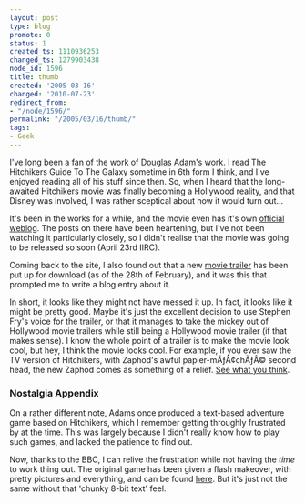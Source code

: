 ```yaml
---
layout: post
type: blog
promote: 0
status: 1
created_ts: 1110936253
changed_ts: 1279903438
node_id: 1596
title: thumb
created: '2005-03-16'
changed: '2010-07-23'
redirect_from:
- "/node/1596/"
permalink: "/2005/03/16/thumb/"
tags:
- Geek
---
```

I've long been a fan of the work of [Douglas Adam's](http://www.douglasadams.com/) work.  I read The Hitchikers Guide To The Galaxy sometime in 6th form I think, and I've enjoyed reading all of his stuff since then.  So, when I heard that the long-awaited Hitchikers movie was finally becoming a Hollywood reality, and that Disney was involved, I was rather sceptical about how it would turn out...
<!--break-->
It's been in the works for a while, and the movie even has it's own [official weblog](http://hitchhikers.movies.go.com/movienews/index.html).  The posts on there have been heartening, but I've not been watching it particularly closely, so I didn't realise that the movie was going to be released so soon (April 23rd IIRC).

Coming back to the site, I also found out that a new [movie trailer](http://hitchhikers.movies.go.com/trailers/index.html) has been put up for download (as of the 28th of February), and it was this that prompted me to write a blog entry about it.

In short, it looks like they might not have messed it up.  In fact, it looks like it might be pretty good.  Maybe it's just the excellent decision to use Stephen Fry's voice for the trailer, or that it manages to take the mickey out of Hollywood movie trailers while still being a Hollywood movie trailer (if that makes sense).  I know the whole point of a trailer is to make the movie look cool, but hey, I think the movie looks cool.  For example, if you ever saw the TV version of Hitchikers, with Zaphod's awful papier-mÃƒÂ¢chÃƒÂ© second head, the new Zaphod comes as something of a relief.
[See what you think](http://hitchhikers.movies.go.com/trailers/index.html).

### Nostalgia Appendix
On a rather different note, Adams once produced a text-based adventure game based on Hitchikers, which I remember getting throughly frustrated by at the time.  This was largely because I didn't really know how to play such games, and lacked the patience to find out.

Now, thanks to the BBC, I can relive the frustration while not having the _time_ to work thing out.  The original game has been given a flash makeover, with pretty pictures and everything, and can be found  [here](http://www.bbc.co.uk/radio4/hitchhikers/game_nolan.shtml).  But it's just not the same without that 'chunky 8-bit text' feel.
